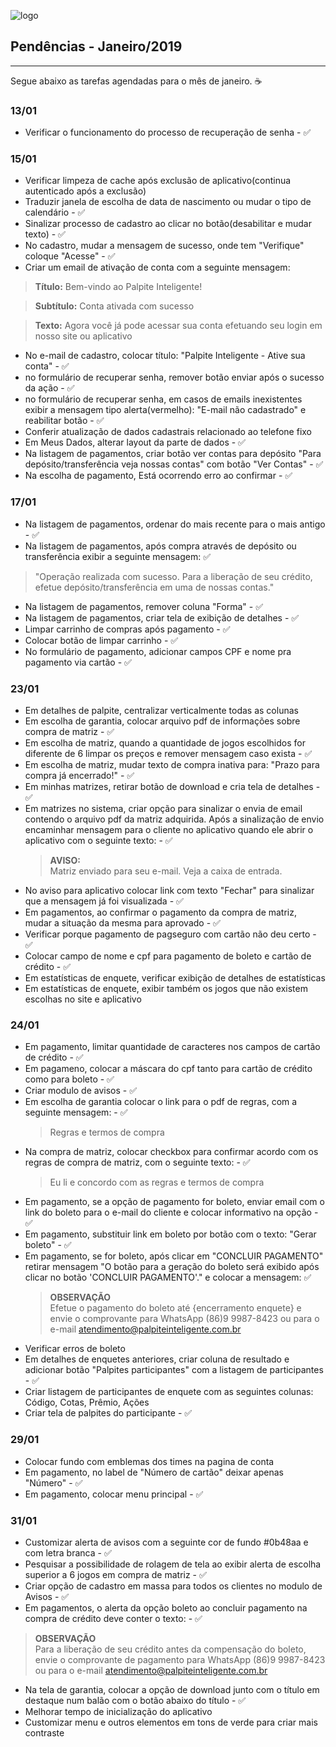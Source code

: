 ![logo](https://www.palpiteinteligente.com.br/assets/imagens/logo.png)

## Pendências - Janeiro/2019
___

Segue abaixo as tarefas agendadas para o mês de janeiro. :coffee:

### 13/01
 - Verificar o funcionamento do processo de recuperação de senha - :white_check_mark:


### 15/01
 - Verificar limpeza de cache após exclusão de aplicativo(continua autenticado após a exclusão)
 - Traduzir janela de escolha de data de nascimento ou mudar o tipo de calendário - :white_check_mark:
 - Sinalizar processo de cadastro ao clicar no botão(desabilitar e mudar texto) - :white_check_mark:
 - No cadastro, mudar a mensagem de sucesso, onde tem "Verifique" coloque "Acesse" - :white_check_mark:
 - Criar um email de ativação de conta com a seguinte mensagem:
 
 > **Título:** Bem-vindo ao Palpite Inteligente!
 
 > **Subtítulo:** Conta ativada com sucesso
 
 > **Texto:** Agora você já pode acessar sua conta efetuando seu login em nosso site ou aplicativo

 - No e-mail de cadastro, colocar título: "Palpite Inteligente - Ative sua conta" - :white_check_mark:
 - no formulário de recuperar senha, remover botão enviar após o sucesso da ação - :white_check_mark:
 - no formulário de recuperar senha, em casos de emails inexistentes exibir a mensagem tipo alerta(vermelho): "E-mail não cadastrado" e reabilitar botão - :white_check_mark:
 - Conferir atualização de dados cadastrais relacionado ao telefone fixo
 - Em Meus Dados, alterar layout da parte de dados - :white_check_mark:
 - Na listagem de pagamentos, criar botão ver contas para depósito "Para depósito/transferência veja nossas contas" com botão "Ver Contas" - :white_check_mark:
 - Na escolha de pagamento, Está ocorrendo erro ao confirmar - :white_check_mark:
 
 
 ### 17/01
 - Na listagem de pagamentos, ordenar do mais recente para o mais antigo - :white_check_mark:
 - Na listagem de pagamentos, após compra através de depósito ou transferência exibir a seguinte mensagem: :white_check_mark:
  > "Operação realizada com sucesso. Para a liberação de seu crédito, efetue depósito/transferência em uma de nossas contas." 
 - Na listagem de pagamentos, remover coluna "Forma" - :white_check_mark:
 - Na listagem de pagamentos, criar tela de exibição de detalhes - :white_check_mark:
 - Limpar carrinho de compras após pagamento - :white_check_mark:
 - Colocar botão de limpar carrinho - :white_check_mark:
 - No formulário de pagamento, adicionar campos CPF e nome pra pagamento via cartão -  :white_check_mark:
 
 
 
 ### 23/01
- Em detalhes de palpite, centralizar verticalmente todas as colunas
- Em escolha de garantia, colocar arquivo pdf de informações sobre compra de matriz - :white_check_mark:
- Em escolha de matriz, quando a quantidade de jogos escolhidos for diferente de 6 limpar os preços e remover mensagem caso exista - :white_check_mark:
- Em escolha de matriz, mudar texto de compra inativa para: "Prazo para compra já encerrado!" - :white_check_mark:
- Em minhas matrizes, retirar botão de download e cria tela de detalhes - :white_check_mark:
- Em matrizes no sistema, criar opção para sinalizar o envia de email contendo o arquivo pdf da matriz adquirida. Após a sinalização
  de envio encaminhar mensagem para o cliente no aplicativo quando ele abrir o aplicativo com o seguinte texto: - :white_check_mark:
  >**AVISO:**   
  > Matriz enviado para seu e-mail. Veja a caixa de entrada.
- No aviso para aplicativo colocar link com texto "Fechar" para sinalizar que a mensagem já foi visualizada - :white_check_mark:
- Em pagamentos, ao confirmar o pagamento da compra de matriz, mudar a situação da mesma para aprovado - :white_check_mark:
- Verificar porque pagamento de pagseguro com cartão não deu certo - :white_check_mark:
- Colocar campo de nome e cpf para pagamento de boleto e cartão de crédito - :white_check_mark:
- Em estatísticas de enquete, verificar exibição de detalhes de estatísticas
- Em estatísticas de enquete, exibir também os jogos que não existem escolhas no site e aplicativo


### 24/01
- Em pagamento, limitar quantidade de caracteres nos campos de cartão de crédito - :white_check_mark:
- Em pagameno, colocar a máscara do cpf tanto para cartão de crédito como para boleto - :white_check_mark:
- Criar modulo de avisos - :white_check_mark:
- Em escolha de garantia colocar o link para o pdf de regras, com a seguinte mensagem: - :white_check_mark:
  > Regras e termos de compra
- Na compra de matriz, colocar checkbox para confirmar acordo com os regras de compra de matriz, com o seguinte texto: - :white_check_mark:
  > Eu li e concordo com as regras e termos de compra
- Em pagamento, se a opção de pagamento for boleto, enviar email com o link do boleto para o e-mail do cliente e colocar informativo na opção - :white_check_mark:
- Em pagamento, substituir link em boleto por botão com o texto: "Gerar boleto" - :white_check_mark:
- Em pagamento, se for boleto, após clicar em "CONCLUIR PAGAMENTO" retirar mensagem "O botão para a geração do boleto será exibido após clicar no botão 'CONCLUIR PAGAMENTO'." e
  colocar a mensagem: :white_check_mark:
  >**OBSERVAÇÃO**  
  > Efetue o pagamento do boleto até {encerramento enquete} e envie o comprovante para WhatsApp (86)9 9987-8423 ou para o e-mail atendimento@palpiteinteligente.com.br
- Verificar erros de boleto
- Em detalhes de enquetes anteriores, criar coluna de resultado e adicionar botão "Palpites participantes" com a listagem de participantes - :white_check_mark:
- Criar listagem de participantes de enquete com as seguintes colunas: Código, Cotas, Prêmio, Ações
- Criar tela de palpites do participante - :white_check_mark:


### 29/01
- Colocar fundo com emblemas dos times na pagina de conta
- Em pagamento, no label de "Número de cartão" deixar apenas "Número" - :white_check_mark:
- Em pagamento, colocar menu principal - :white_check_mark:


### 31/01
 - Customizar alerta de avisos com a seguinte cor de fundo #0b48aa e com letra branca - :white_check_mark:
 - Pesquisar a possibilidade de rolagem de tela ao exibir alerta de escolha superior a 6 jogos em compra de matriz - :white_check_mark:
 - Criar opção de cadastro em massa para todos os clientes no modulo de Avisos - :white_check_mark:
 - Em pagamentos, o alerta da opção boleto ao concluir pagamento na compra de crédito deve conter o texto: - :white_check_mark:
 > **OBSERVAÇÃO**  
 > Para  a liberação de seu crédito antes da compensação do boleto, envie o comprovante de pagamento para WhatsApp (86)9 9987-8423 ou para o e-mail atendimento@palpiteinteligente.com.br  
 - Na tela de garantia, colocar a opção de download junto com o título em destaque num balão com o botão abaixo do título - :white_check_mark:
 - Melhorar tempo de inicialização do aplicativo
 - Customizar menu e outros elementos em tons de verde para criar mais contraste
 

 

